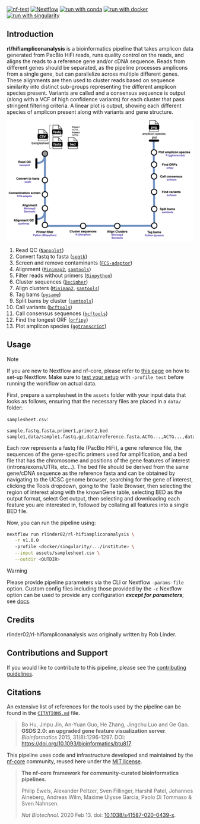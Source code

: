 <!-- [![GitHub Actions CI Status](https://github.com/rlinder02/rl-hifiampliconanalysis/actions/workflows/ci.yml/badge.svg)](https://github.com/rlinder02/rl-hifiampliconanalysis/actions/workflows/ci.yml)
[![GitHub Actions Linting Status](https://github.com/rlinder02/rl-hifiampliconanalysis/actions/workflows/linting.yml/badge.svg)](https://github.com/rlinder02/rl-hifiampliconanalysis/actions/workflows/linting.yml)[![Cite with Zenodo](http://img.shields.io/badge/DOI-10.5281/zenodo.XXXXXXX-1073c8?labelColor=000000)](https://doi.org/10.5281/zenodo.XXXXXXX) -->
[![nf-test](https://img.shields.io/badge/unit_tests-nf--test-337ab7.svg)](https://www.nf-test.com)
[![Nextflow](https://img.shields.io/badge/nextflow%20DSL2-%E2%89%A523.04.0-23aa62.svg)](https://www.nextflow.io/)
[![run with conda](http://img.shields.io/badge/run%20with-conda-3EB049?labelColor=000000&logo=anaconda)](https://docs.conda.io/en/latest/)
[![run with docker](https://img.shields.io/badge/run%20with-docker-0db7ed?labelColor=000000&logo=docker)](https://www.docker.com/)
[![run with singularity](https://img.shields.io/badge/run%20with-singularity-1d355c.svg?labelColor=000000)](https://sylabs.io/docs/)


## Introduction

**rl/hifiampliconanalysis** is a bioinformatics pipeline that takes amplicon data generated from PacBio HiFi reads, runs quality control on the reads, and aligns the reads to a reference gene and/or cDNA sequence. Reads from different genes should be separated, as the pipeline processes amplicons from a single gene, but can parallelize across multiple different genes. These alignments are then used to cluster reads based on sequence similarity into distinct sub-groups representing the different amplicon species present. Variants are called and a consensus sequence is output (along with a VCF of high confidence variants) for each cluster that pass stringent filtering criteria. A linear plot is output, showing each different species of amplicon present along with variants and gene structure. 

![alt text](docs/images/HiFiAmplicon_Metromap.drawio.png)

1. Read QC ([`Nanoplot`](https://github.com/wdecoster/NanoPlot))
2. Convert fastq to fasta ([`seqtk`](https://github.com/lh3/seqtk))
3. Screen and remove contaminants ([`FCS-adaptor`](https://github.com/ncbi/fcs?tab=readme-ov-file))
4. Alignment ([`Minimap2`](https://github.com/lh3/minimap2), [`samtools`](https://www.htslib.org/))
5. Filter reads without primers ([`Biopython`](https://biopython.org/))
6. Cluster sequences ([`Decipher`](https://bioconductor.org/packages/release/bioc/html/DECIPHER.html))
7. Align clusters ([`Minimap2`](https://github.com/lh3/minimap2), [`samtools`](https://www.htslib.org/))
8. Tag bams ([`pysame`](https://pysam.readthedocs.io/en/stable/))
9. Split bams by cluster ([`samtools`](https://www.htslib.org/))
10. Call variants ([`bcftools`](https://samtools.github.io/bcftools/bcftools.html))
11. Call consensus sequences ([`bcftools`](https://samtools.github.io/bcftools/bcftools.html))
12. Find the longest ORF ([`orfipy`](https://github.com/urmi-21/orfipy))
13. Plot amplicon species ([`ggtranscript`](https://github.com/dzhang32/ggtranscript))

## Usage

> [!NOTE]
> If you are new to Nextflow and nf-core, please refer to [this page](https://nf-co.re/docs/usage/installation) on how to set-up Nextflow. Make sure to [test your setup](https://nf-co.re/docs/usage/introduction#how-to-run-a-pipeline) with `-profile test` before running the workflow on actual data.

First, prepare a samplesheet in the `assets` folder with your input data that looks as follows, ensuring that the necessary files are placed in a `data/` folder:

`samplesheet.csv`:

```csv
sample,fastq,fasta,primer1,primer2,bed
sample1,data/sample1.fastq.gz,data/reference.fasta,ACTG...,ACTG...,data/reference.bed
```

Each row represents a fastq file (PacBio HiFi), a gene reference file, the sequences of the gene-specific primers used for amplification, and a bed file that has the chromosome and positions of the gene features of interest (introns/exons/UTRs, etc...). The bed file should be derived from the same gene/cDNA sequence as the reference fasta and can be obtained by navigating to the UCSC genome browser, searching for the gene of interest, clicking the Tools dropdown, going to the Table Browser, then selecting the region of interest along with the knownGene table, selecting BED as the output format, select Get output, then selecting and downloading each feature you are interested in, followed by collating all features into a single BED file.

Now, you can run the pipeline using:

```bash
nextflow run rlinder02/rl-hifiampliconanalysis \
   -r v1.0.0
   -profile <docker/singularity/.../institute> \
   --input assets/samplesheet.csv \
   --outdir <OUTDIR>
```

> [!WARNING]
> Please provide pipeline parameters via the CLI or Nextflow `-params-file` option. Custom config files including those provided by the `-c` Nextflow option can be used to provide any configuration _**except for parameters**_;
> see [docs](https://nf-co.re/usage/configuration#custom-configuration-files).

## Credits

rlinder02/rl-hifiampliconanalysis was originally written by Rob Linder.

## Contributions and Support

If you would like to contribute to this pipeline, please see the [contributing guidelines](.github/CONTRIBUTING.md).

## Citations

An extensive list of references for the tools used by the pipeline can be found in the [`CITATIONS.md`](CITATIONS.md) file.

>Bo Hu, Jinpu Jin, An-Yuan Guo, He Zhang, Jingchu Luo and Ge Gao. **GSDS 2.0: an upgraded gene feature visualization server**. *Bioinformatics* 2015, 31(8):1296-1297. DOI: https://doi.org/10.1093/bioinformatics/btu817.

This pipeline uses code and infrastructure developed and maintained by the [nf-core](https://nf-co.re) community, reused here under the [MIT license](https://github.com/nf-core/tools/blob/master/LICENSE).

> **The nf-core framework for community-curated bioinformatics pipelines.**
>
> Philip Ewels, Alexander Peltzer, Sven Fillinger, Harshil Patel, Johannes Alneberg, Andreas Wilm, Maxime Ulysse Garcia, Paolo Di Tommaso & Sven Nahnsen.
>
> _Nat Biotechnol._ 2020 Feb 13. doi: [10.1038/s41587-020-0439-x](https://dx.doi.org/10.1038/s41587-020-0439-x).
